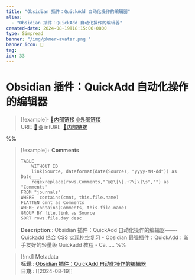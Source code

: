 ```yaml
---
title: "Obsidian 插件：QuickAdd 自动化操作的编辑器"
alias: 
  - "Obsidian 插件：QuickAdd 自动化操作的编辑器"
created-date: 2024-08-19T18:15:06+0800
type: Simpread
banner: "/img/pkmer-avatar.png "
banner_icon: 🔖
tag: 
idx: 33
---
```


# Obsidian 插件：QuickAdd 自动化操作的编辑器

> [!example]- [🧷内部链接](<http://localhost:7026/unread/33>) [🌐外部链接](<>)    
> URI:: [🧷](<http://localhost:7026/unread/33>) [🌐](<>) 
> intURI:: [🧷内部链接](<http://localhost:7026/reading/33>)

%%
> [!example]+ **Comments**  
> ```dataview
> TABLE 
>     WITHOUT ID
>     link(Source, dateformat(date(Source), "yyyy-MM-dd")) as Date___, 
>     regexreplace(rows.Comments,"^@@\[\[.+?\]\]\s","") as "Comments"
> FROM "journals"
> WHERE  contains(cmnt, this.file.name)
> FLATTEN cmnt as Comments
> WHERE contains(Comments, this.file.name)
> GROUP BY file.link as Source
> SORT rows.file.day desc
> ```
>  **Description**:: Obsidian 插件：QuickAdd 自动化操作的编辑器——- Quickadd 结合 CSS 实现挖空复习 - Obsidian 最强插件：QuickAdd：新手友好的轻量级 Quickadd 教程 - Ca......
%%

> [!md] Metadata  
> **标题**:: [Obsidian 插件：QuickAdd 自动化操作的编辑器](https://pkmer.cn/Pkmer-Docs/10-obsidian/obsidian%E7%A4%BE%E5%8C%BA%E6%8F%92%E4%BB%B6/quickadd/)  
> **日期**:: [[2024-08-19]]  

